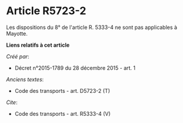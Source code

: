 # Article R5723-2

Les dispositions du 8° de l'article R. 5333-4 ne sont pas applicables à Mayotte.

**Liens relatifs à cet article**

_Créé par_:

  - Décret n°2015-1789 du 28 décembre 2015 - art. 1

_Anciens textes_:

  - Code des transports - art. D5723-2 (T)

_Cite_:

  - Code des transports - art. R5333-4 (V)
